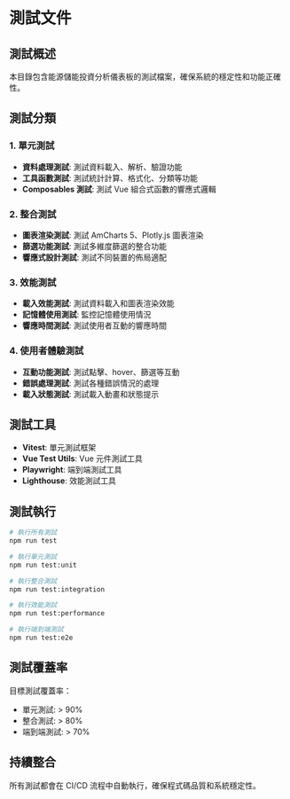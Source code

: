 # 測試文件

## 測試概述

本目錄包含能源儲能投資分析儀表板的測試檔案，確保系統的穩定性和功能正確性。

## 測試分類

### 1. 單元測試
- **資料處理測試**: 測試資料載入、解析、驗證功能
- **工具函數測試**: 測試統計計算、格式化、分類等功能
- **Composables 測試**: 測試 Vue 組合式函數的響應式邏輯

### 2. 整合測試
- **圖表渲染測試**: 測試 AmCharts 5、Plotly.js 圖表渲染
- **篩選功能測試**: 測試多維度篩選的整合功能
- **響應式設計測試**: 測試不同裝置的佈局適配

### 3. 效能測試
- **載入效能測試**: 測試資料載入和圖表渲染效能
- **記憶體使用測試**: 監控記憶體使用情況
- **響應時間測試**: 測試使用者互動的響應時間

### 4. 使用者體驗測試
- **互動功能測試**: 測試點擊、hover、篩選等互動
- **錯誤處理測試**: 測試各種錯誤情況的處理
- **載入狀態測試**: 測試載入動畫和狀態提示

## 測試工具

- **Vitest**: 單元測試框架
- **Vue Test Utils**: Vue 元件測試工具
- **Playwright**: 端到端測試工具
- **Lighthouse**: 效能測試工具

## 測試執行

```bash
# 執行所有測試
npm run test

# 執行單元測試
npm run test:unit

# 執行整合測試
npm run test:integration

# 執行效能測試
npm run test:performance

# 執行端到端測試
npm run test:e2e
```

## 測試覆蓋率

目標測試覆蓋率：
- 單元測試: > 90%
- 整合測試: > 80%
- 端到端測試: > 70%

## 持續整合

所有測試都會在 CI/CD 流程中自動執行，確保程式碼品質和系統穩定性。
